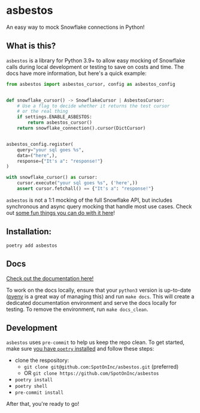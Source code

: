 # asbestos
An easy way to mock Snowflake connections in Python!

## What is this?

`asbestos` is a library for Python 3.9+ to allow easy mocking of Snowflake calls during local development or testing to save on costs and time. The docs have more information, but here's a quick example:

```python
from asbestos import asbestos_cursor, config as asbestos_config


def snowflake_cursor() -> SnowflakeCursor | AsbestosCursor:
    # Use a flag to decide whether it returns the test cursor
    # or the real thing
    if settings.ENABLE_ASBESTOS:
        return asbestos_cursor()
    return snowflake_connection().cursor(DictCursor)


asbestos_config.register(
    query="your sql goes %s",
    data=("here",),
    response={"It's a": "response!"}
)

with snowflake_cursor() as cursor:
    cursor.execute("your sql goes %s", ('here',))
    assert cursor.fetchall() == {"It's a": "response!"}
```

`asbestos` is not a 1:1 mocking of the full Snowflake API, but includes synchronous and async query mocking that handle most use cases. Check out [some fun things you can do with it here][usage]!

## Installation:

```shell
poetry add asbestos
```

## Docs

[Check out the documentation here!][docs]

To work on the docs locally, ensure that your `python3` version is up-to-date ([pyenv](https://github.com/pyenv/pyenv) is a great way of managing this) and run `make docs`. This will create a dedicated documentation environment and serve the docs locally for testing. To remove the environment, run `make docs_clean`.

## Development

`asbestos` uses `pre-commit` to help us keep the repo clean. To get started, make sure [you have `poetry` installed](https://python-poetry.org/) and follow these steps:

* clone the respository:
  * `git clone git@github.com:SpotOnInc/asbestos.git` (preferred)
  * OR `git clone https://github.com/SpotOnInc/asbestos`
* `poetry install`
* `poetry shell`
* `pre-commit install`

After that, you're ready to go!

[usage]: https://spotoninc.github.io/asbestos/usage/
[docs]: https://spotoninc.github.io/asbestos/
